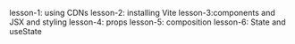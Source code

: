 lesson-1: using CDNs
lesson-2: installing Vite
lesson-3:components and JSX and styling
lesson-4: props 
lesson-5: composition
lesson-6: State and useState